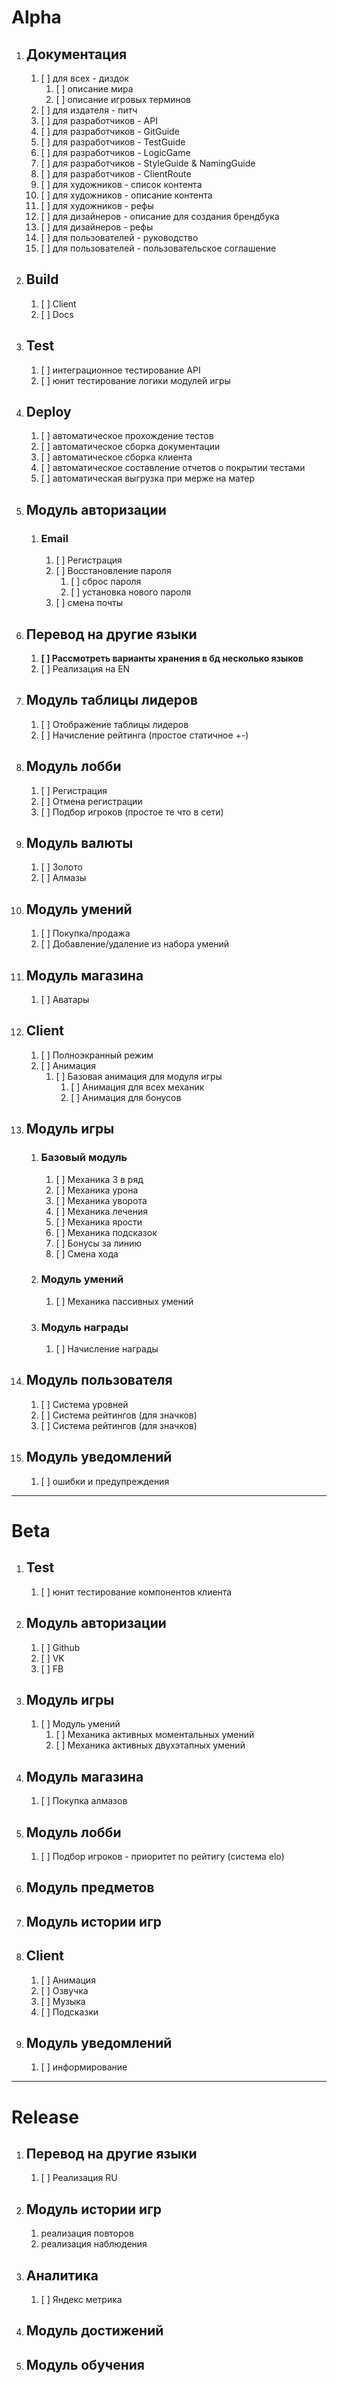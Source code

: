 # Alpha
  1. ## Документация
      1. [ ] для всех - диздок
          1. [ ] описание мира
          1. [ ] описание игровых терминов
      1. [ ] для издателя - питч
      1. [ ] для разработчиков - API
      1. [ ] для разработчиков - GitGuide
      1. [ ] для разработчиков - TestGuide
      1. [ ] для разработчиков - LogicGame 
      1. [ ] для разработчиков - StyleGuide & NamingGuide
      1. [ ] для разработчиков - ClientRoute
      1. [ ] для художников - список контента
      1. [ ] для художников - описание контента 
      1. [ ] для художников - рефы
      1. [ ] для дизайнеров - описание для создания брендбука
      1. [ ] для дизайнеров - рефы
      1. [ ] для пользователей - руководство
      1. [ ] для пользователей - пользовательское соглашение

  1. ## Build
      1. [ ] Client
      1. [ ] Docs

  1. ## Test
      1. [ ] интеграционное теcтирование API
      1. [ ] юнит тестирование логики модулей игры

  1. ## Deploy
      1. [ ] автоматическое прохождение тестов
      1. [ ] автоматическое сборка документации
      1. [ ] автоматическое сборка клиента
      1. [ ] автоматическое составление отчетов о покрытии тестами
      1. [ ] автоматическая выгрузка при мерже на матер

  1. ## Модуль авторизации
        1. ### Email
            1. [ ] Регистрация
            1. [ ] Восстановление пароля
                1. [ ] сброс пароля
                1. [ ] установка нового пароля
            1. [ ] смена почты

  1. ## Перевод на другие языки
      1. **[ ] Рассмотреть варианты хранения в бд несколько языков**
      1. [ ] Реализация на EN


  1. ## Модуль таблицы лидеров
      1. [ ] Отображение таблицы лидеров
      1. [ ] Начисление рейтинга (простое статичное +-)

  1. ## Модуль лобби
      1. [ ] Регистрация
      1. [ ] Отмена регистрации
      1. [ ] Подбор игроков (простое те что в сети)

  1. ## Модуль валюты
      1. [ ] Золото
      1. [ ] Алмазы

  1. ## Модуль умений
      1. [ ] Покупка/продажа
      1. [ ] Добавление/удаление из набора умений

  1. ## Модуль магазина
      1. [ ] Аватары

  1. ## Client
      1. [ ] Полноэкранный режим
      1. [ ] Анимация
          1. [ ] Базовая анимация для модуля игры
              1. [ ] Анимация для всех механик
              1. [ ] Анимация для бонусов

  1. ## Модуль игры
      1. ### Базовый модуль
          1. [ ] Механика 3 в ряд
          1. [ ] Механика урона
          1. [ ] Механика уворота
          1. [ ] Механика лечения
          1. [ ] Механика ярости
          1. [ ] Механика подсказок
          1. [ ] Бонусы за линию
          1. [ ] Смена хода
      1. ### Модуль умений
          1. [ ] Механика пассивных умений
      1. ### Модуль награды
          1. [ ] Начисление награды

  1. ## Модуль пользователя
      1. [ ] Система уровней
      1. [ ] Система рейтингов (для значков)
      1. [ ] Система рейтингов (для значков)

  1. ## Модуль уведомлений
      1. [ ] ошибки и предупреждения

---
# Beta
  1. ## Test
      1. [ ] юнит тестирование компонентов клиента

  1. ## Модуль авторизации
      1. [ ] Github
      1. [ ] VK
      1. [ ] FB

  1. ## Модуль игры
      1. [ ] Модуль умений
          1. [ ] Механика активных моментальных умений
          1. [ ] Механика активных двухэтапных умений

  1. ## Модуль магазина
      1. [ ] Покупка алмазов

  1. ## Модуль лобби
      1. [ ] Подбор игроков - приоритет по рейтигу (система elo)

  1. ## Модуль предметов

  1. ## Модуль истории игр

  1. ## Client
      1. [ ] Анимация
      1. [ ] Озвучка
      1. [ ] Музыка
      1. [ ] Подсказки
  
  1. ## Модуль уведомлений
      1. [ ] информирование

---
# Release

  1. ## Перевод на другие языки
      1. [ ] Реализация RU

  1. ## Модуль истории игр
      1. реализация повторов
      1. реализация наблюдения

  1. ## Аналитика
      1. [ ] Яндекс метрика

  1. ## Модуль достижений

  1. ## Модуль обучения
